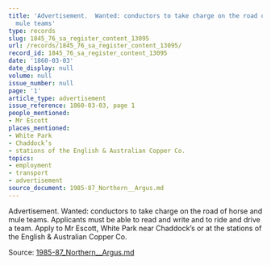 ```yaml
---
title: 'Advertisement.  Wanted: conductors to take charge on the road of horse and
  mule teams'
type: records
slug: 1845_76_sa_register_content_13095
url: /records/1845_76_sa_register_content_13095/
record_id: 1845_76_sa_register_content_13095
date: '1860-03-03'
date_display: null
volume: null
issue_number: null
page: '1'
article_type: advertisement
issue_reference: 1860-03-03, page 1
people_mentioned:
- Mr Escott
places_mentioned:
- White Park
- Chaddock’s
- stations of the English & Australian Copper Co.
topics:
- employment
- transport
- advertisement
source_document: 1985-87_Northern__Argus.md
---
```


Advertisement.  Wanted: conductors to take charge on the road of horse and mule teams.  Applicants must be able to read and write and to ride and drive a team.  Apply to Mr Escott, White Park near Chaddock’s or at the stations of the English & Australian Copper Co.

Source: [1985-87_Northern__Argus.md](/downloads/markdown/1985-87_Northern__Argus.md)
